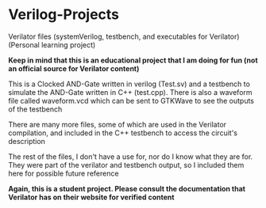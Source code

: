 # Verilog-Projects

Verilator files (systemVerilog, testbench, and executables for Verilator) (Personal learning project)

**Keep in mind that this is an educational project that I am doing for fun (not an official source for Verilator content)**

This is a Clocked AND-Gate written in verilog (Test.sv) and a testbench to simulate the AND-Gate written in C++ (test.cpp).
There is also a waveform file called waveform.vcd which can be sent to GTKWave to see the outputs of the testbench

There are many more files, some of which are used in the Verilator compilation, and included in the C++ testbench to access the circuit's description

The rest of the files, I don't have a use for, nor do I know what they are for. They were part of the verilator and testbench output, so
I included them here for possible future reference

**Again, this is a student project. Please consult the documentation that Verilator has on their website for verified content**
